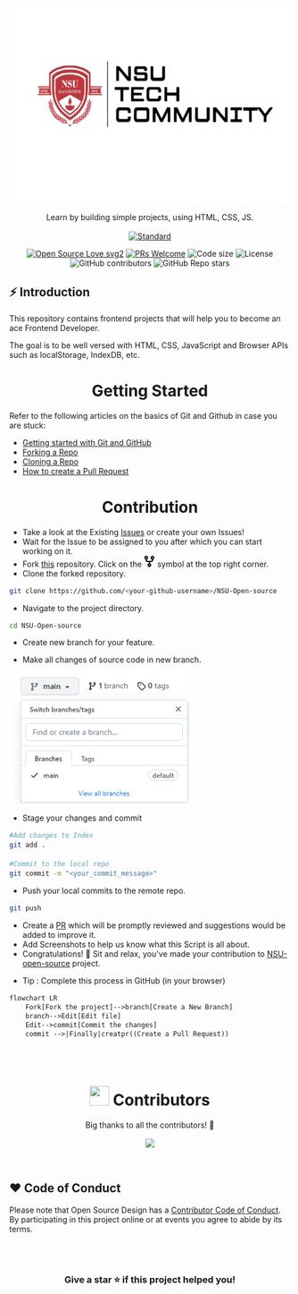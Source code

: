 <p align="center">
  <a href="https://nsu-open-source.vercel.app/">
    <img alt="30 Days 30 Projects" height="350" src="/assets/image/Tech Community LOGO.png">
  </a>
</p>
<!--<h1 align="center">NSU Tech Community</h1>-->

<div align="center">
  Learn by building simple projects, using HTML, CSS, JS.
</div>

<br />

<div align="center">
  <!-- Standard -->
  <a href="https://standardjs.com">
    <img src="https://img.shields.io/badge/code%20style-standard-brightgreen.svg?style=flat-square"
      alt="Standard" />
  </a>
  
  [![Open Source Love svg2](https://badges.frapsoft.com/os/v2/open-source.svg?v=103)](https://github.com/ellerbrock/open-source-badges/)
  [![PRs Welcome](https://img.shields.io/badge/PRs-welcome-brightgreen.svg?style=flat-square)](http://makeapullrequest.com)
  <img src="https://img.shields.io/github/languages/code-size/codewithganeshhh/NSU-open-source?style=flat-square" alt="Code size" />
  <img src="https://img.shields.io/github/license/codewithganeshhh/NSU-open-source?style=flat-square" alt="License" />
  <img alt="GitHub contributors" src="https://img.shields.io/github/contributors/codewithganeshhh/NSU-open-source?style=flat-square">
  <img alt="GitHub Repo stars" src="https://img.shields.io/github/stars/codewithganeshhh/NSU-open-source?style=social">
</div>

## ⚡️  Introduction
This repository contains frontend projects that will help you to become an ace Frontend Developer.

The goal is to be well versed with HTML, CSS, JavaScript and Browser APIs such as localStorage, IndexDB, etc.

<center><h1 align="center">Getting Started  </h1></center>


Refer to the following articles on the basics of Git and Github in case you are stuck:

- [Getting started with Git and GitHub](https://towardsdatascience.com/getting-started-with-git-and-github-6fcd0f2d4ac6)
- [Forking a Repo](https://help.github.com/en/github/getting-started-with-github/fork-a-repo)
- [Cloning a Repo](https://help.github.com/en/desktop/contributing-to-projects/creating-a-pull-request)
- [How to create a Pull Request](https://opensource.com/article/19/7/create-pull-request-github)

<center><h1 align="center"> Contribution </h1></center>

<div align="center">



</div>

- Take a look at the Existing [Issues](https://github.com/codewithganeshhh/NSU-Open-source/issues) or create your own Issues!
- Wait for the Issue to be assigned to you after which you can start working on it.
- Fork [this](https://github.com/codewithganeshhh/NSU-Open-source) repository.
Click on the <a href="https://github.com/codewithganeshhh/NSU-Open-source"><img src="./assets/image/git-fork_1.png" height="20" width="20"></a> symbol at the top right corner.
- Clone the forked repository.

```bash
git clone https://github.com/<your-github-username>/NSU-Open-source
```
- Navigate to the project directory.

```bash
cd NSU-Open-source
```
<p>
  
* Create new branch for your feature.

* Make all changes of source code in new branch.
  
<img src="./assets/image/branch.png">
 </p>
 
* Stage your changes and commit

```bash
#Add changes to Index
git add .

#Commit to the local repo
git commit -m "<your_commit_message>"
```
- Push your local commits to the remote repo.

```bash
git push
```
- Create a [PR](https://help.github.com/en/github/collaborating-with-issues-and-pull-requests/creating-a-pull-request)  which will be promptly reviewed and suggestions would be added to improve it.
- Add Screenshots to help us know what this Script is all about.
- Congratulations! 🎉 Sit and relax, you've made your contribution to [NSU-open-source](https://github.com/codewithganeshhh/NSU-Open-source) project.

* Tip : Complete this process in GitHub (in your browser)

```mermaid
flowchart LR
    Fork[Fork the project]-->branch[Create a New Branch]
    branch-->Edit[Edit file]
    Edit-->commit[Commit the changes]
    commit -->|Finally|creatpr((Create a Pull Request))
    
 ```
<br>


<div align="center">
  <h1><img src="https://raw.githubusercontent.com/Tarikul-Islam-Anik/Animated-Fluent-Emojis/master/Emojis/Smilies/Red%20Heart.png" width="35" height="35"> Contributors</h1>

  Big thanks to all the contributors! 🎉

  <a href="https://github.com/codewithganeshhh/NSU-Open-source/pulse"> <img align="center" src="https://contrib.rocks/image?max=100&repo=codewithganeshhh/NSU-Open-source" /> </a> 
  
</div>

<br>

  
## ❤️ Code of Conduct

Please note that Open Source Design has a [Contributor Code of Conduct](./CODE_OF_CONDUCT.md). By participating in this project online or at events you agree to abide by its terms.


<!-- ------------------------------------------------------------------------------------------------------------------------------------------------------->

<br>

  
<br>

<div align="center">

### Give a star ⭐️ if this project helped you!


</div>


